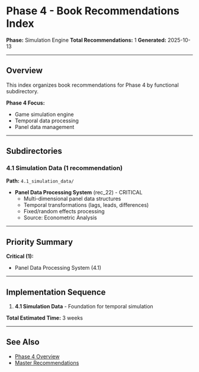 # Phase 4 - Book Recommendations Index

**Phase:** Simulation Engine
**Total Recommendations:** 1
**Generated:** 2025-10-13

---

## Overview

This index organizes book recommendations for Phase 4 by functional subdirectory.

**Phase 4 Focus:**
- Game simulation engine
- Temporal data processing
- Panel data management

---

## Subdirectories

### 4.1 Simulation Data (1 recommendation)
**Path:** `4.1_simulation_data/`

- **Panel Data Processing System** (rec_22) - CRITICAL
  - Multi-dimensional panel data structures
  - Temporal transformations (lags, leads, differences)
  - Fixed/random effects processing
  - Source: Econometric Analysis

---

## Priority Summary

**Critical (1):**
- Panel Data Processing System (4.1)

---

## Implementation Sequence

1. **4.1 Simulation Data** - Foundation for temporal simulation

**Total Estimated Time:** 3 weeks

---

## See Also

- [Phase 4 Overview](/Users/ryanranft/nba-simulator-aws/docs/phases/phase_4/)
- [Master Recommendations](/Users/ryanranft/nba-mcp-synthesis/analysis_results/master_recommendations.json)





